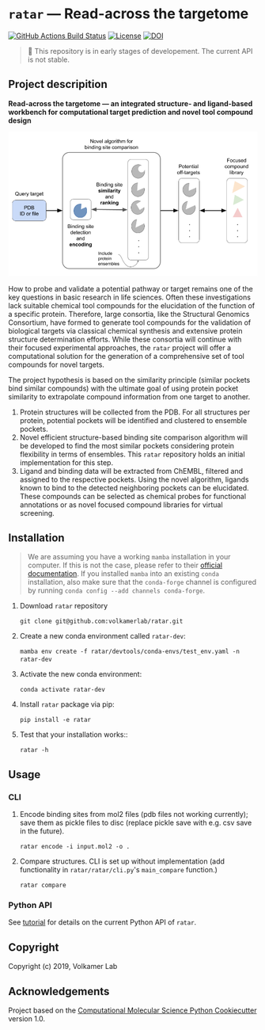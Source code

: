 # `ratar` &mdash; Read-across the targetome

[//]: # (Badges)
[![GitHub Actions Build Status](https://github.com/volkamerlab/ratar/workflows/CI/badge.svg)](https://github.com/volkamerlab/ratar/actions?query=workflow%3ACI)
[![License](https://img.shields.io/badge/License-MIT-blue.svg)](https://opensource.org/licenses/MIT)
[![DOI](https://zenodo.org/badge/187793388.svg)](https://zenodo.org/badge/latestdoi/187793388)

> :construction: This repository is in early stages of developement. The current API is not stable.

## Project descripition

**Read-across the targetome &mdash; an integrated structure- and ligand-based workbench for computational target prediction and novel tool compound design**

![Ratar overview](docs/_static/fig_ratar_overview.png)

How to probe and validate a potential pathway or target remains one of the key questions in basic research in life sciences. Often these investigations lack suitable chemical tool compounds for the elucidation of the function of a specific protein. Therefore, large consortia, like the Structural Genomics Consortium, have formed to generate tool compounds for the validation of biological targets via classical chemical synthesis and extensive protein structure determination efforts. While these consortia will continue with their focused experimental approaches, the `ratar` project will offer a computational solution for the generation of a comprehensive set of tool compounds for novel targets. 

The project hypothesis is based on the similarity principle (similar pockets bind similar compounds) with the ultimate goal of using protein pocket similarity to extrapolate compound information from one target to another.

1. Protein structures will be collected from the PDB. For all structures per protein, potential pockets will be identified and clustered to ensemble pockets. 
2. Novel efficient structure-based binding site comparison algorithm will be developed to find the most similar pockets considering protein flexibility in terms of ensembles. This `ratar` repository holds an initial implementation for this step.
3. Ligand and binding data will be extracted from ChEMBL, filtered and assigned to the respective pockets. Using the novel algorithm, ligands known to bind to the detected neighboring pockets can be elucidated. These compounds can be selected as chemical probes for functional annotations or as novel focused compound libraries for virtual screening. 

## Installation

> We are assuming you have a working ``mamba`` installation in your computer. If this is not the case, please refer to their [official documentation](https://mamba.readthedocs.io/en/latest/installation.html#mamba). 
> If you installed ``mamba`` into an existing ``conda`` installation, also make sure that the ``conda-forge`` channel is configured by running ``conda config --add channels conda-forge``.

1. Download `ratar` repository

    ```
    git clone git@github.com:volkamerlab/ratar.git
    ```
2. Create a new conda environment called ``ratar-dev``:

    ```
    mamba env create -f ratar/devtools/conda-envs/test_env.yaml -n ratar-dev
    ```

3. Activate the new conda environment:

    ```
    conda activate ratar-dev
    ```

4. Install ``ratar`` package via pip:

    ```
    pip install -e ratar
    ```

5. Test that your installation works::

    ```
    ratar -h
    ```

## Usage

### CLI

1. Encode binding sites from mol2 files (pdb files not working currently); save them as pickle files to disc (replace pickle save with e.g. csv save in the future).

    ```
    ratar encode -i input.mol2 -o .
    ```

2. Compare structures. CLI is set up without implementation (add functionality in `ratar/ratar/cli.py`'s `main_compare` function.)

    ```
    ratar compare
    ```

### Python API

See [tutorial](https://github.com/volkamerlab/ratar/blob/master/docs/tutorials/ratar_tutorial.ipynb) for details on the current Python API of `ratar`.


## Copyright

Copyright (c) 2019, Volkamer Lab


## Acknowledgements
 
Project based on the 
[Computational Molecular Science Python Cookiecutter](https://github.com/molssi/cookiecutter-cms) version 1.0.

